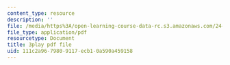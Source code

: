 ```yaml
---
content_type: resource
description: ''
file: /media/https%3A/open-learning-course-data-rc.s3.amazonaws.com/24-908-creole-language-and-caribbean-identities-spring-2017/111c2a9679809117ecb10a590a459158_62YvNUyOM.pdf
file_type: application/pdf
resourcetype: Document
title: 3play pdf file
uid: 111c2a96-7980-9117-ecb1-0a590a459158
---
```

